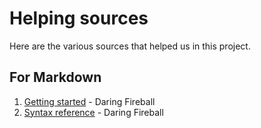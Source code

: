 # Helping sources
Here are the various sources that helped us in this project.

## For Markdown
1. [Getting started][markdown-1] - Daring Fireball
2. [Syntax reference][markdown-2] - Daring Fireball

[markdown-1]: http://daringfireball.net/projects/markdown/basics "Basics"
[markdown-2]: http://daringfireball.net/projects/markdown/syntax "Syntax"